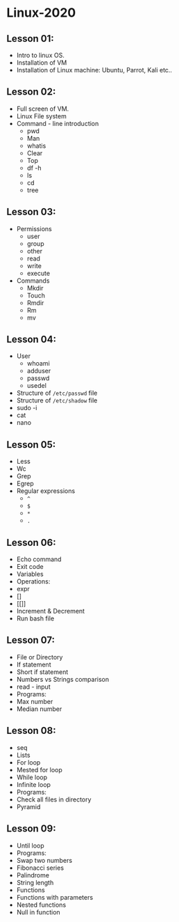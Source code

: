 # Linux-2020

## Lesson 01:
* Intro to linux OS. 
* Installation of VM
* Installation of Linux machine: Ubuntu, Parrot, Kali etc..

## Lesson 02:
* Full screen of VM. 
* Linux File system
* Command - line introduction
  * pwd
  * Man
  * whatis
  * Clear
  * Top
  * df -h
  * ls
  * cd
  * tree


## Lesson 03:
* Permissions
  * user
  * group
  * other
  * read
  * write
  * execute
* Commands
  * Mkdir
  * Touch
  * Rmdir
  * Rm
  * mv

## Lesson 04:
* User
  * whoami
  * adduser
  * passwd
  * usedel
* Structure of `/etc/passwd` file
* Structure of `/etc/shadow` file
* sudo -i
* cat
* nano

## Lesson 05:
* Less
* Wc
* Grep
* Egrep
* Regular expressions
  * `^`
  * `$`
  * `*`
  * `.`

## Lesson 06:
* Echo command
* Exit code
* Variables
* Operations:
 * expr
 * []
 * [[]]
* Increment & Decrement
* Run bash file

## Lesson 07:
* File or Directory
* If statement
* Short if statement
* Numbers vs Strings comparison
* read - input
* Programs: 
 * Max number
 * Median number
 
## Lesson 08:
* seq
* Lists
* For loop
* Mested for loop
* While loop
* Infinite loop
* Programs:
 * Check all files in directory
 * Pyramid
 
## Lesson 09:
* Until loop
* Programs:
 * Swap two numbers
 * Fibonacci series
 * Palindrome 
* String length
* Functions
* Functions with parameters
* Nested functions
* Null in function














